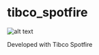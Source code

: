 # tibco_spotfire

<!-- ![alt text](https://github.com/johnfkraus/jproj/blob/master/jproj.png "Journalism Project screenshot")  -->

![alt text](http://johnfkraus.com/images/terrorist-incidents-tibco.PNG "Terrorist Incidents Represented Graphically Across Time, Location, Perpetrators and Weapons")

Developed with Tibco Spotfire
